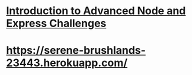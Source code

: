 # [Introduction to Advanced Node and Express Challenges](https://www.freecodecamp.org/learn/quality-assurance/advanced-node-and-express/)
# https://serene-brushlands-23443.herokuapp.com/